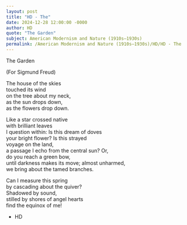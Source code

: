 ```yaml
---
layout: post
title: "HD - The"
date: 2024-12-28 12:00:00 -0000
author: HD
quote: "The Garden"
subject: American Modernism and Nature (1910s–1930s)
permalink: /American Modernism and Nature (1910s–1930s)/HD/HD - The
---
```


The Garden

(For Sigmund Freud)

The house of the skies  
touched its wind  
on the tree about my neck,  
as the sun drops down,  
as the flowers drop down.  

Like a star crossed native  
with brilliant leaves  
I question within:
Is this dream of doves  
your bright flower?
Is this strayed  
voyage on the land,  
a passage I echo from the central sun?
Or,  
do you reach a green bow,  
until darkness makes its move;
almost unharmed,  
we bring about the tamed branches.

Can I measure this spring  
by cascading about the quiver?  
Shadowed by sound,  
stilled by shores of angel hearts  
find the equinox of me!

- HD
